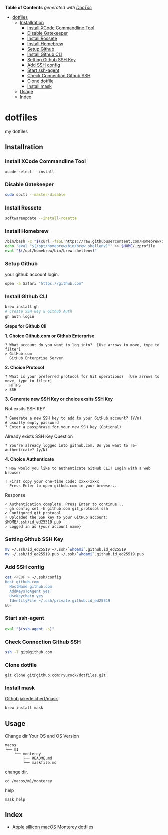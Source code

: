 <!-- START doctoc generated TOC please keep comment here to allow auto update -->
<!-- DON'T EDIT THIS SECTION, INSTEAD RE-RUN doctoc TO UPDATE -->
**Table of Contents**  *generated with [DocToc](https://github.com/thlorenz/doctoc)*

- [dotfiles](#dotfiles)
  - [Installration](#installration)
    - [Install XCode Commandline Tool](#install-xcode-commandline-tool)
    - [Disable Gatekeeper](#disable-gatekeeper)
    - [Install Rossete](#install-rossete)
    - [Install Homebrew](#install-homebrew)
    - [Setup Github](#setup-github)
    - [Install Github CLI](#install-github-cli)
    - [Setting Github SSH Key](#setting-github-ssh-key)
    - [Add SSH config](#add-ssh-config)
    - [Start ssh-agent](#start-ssh-agent)
    - [Check Connection Github SSH](#check-connection-github-ssh)
    - [Clone dotfile](#clone-dotfile)
    - [Install mask](#install-mask)
  - [Usage](#usage)
  - [Index](#index)

<!-- END doctoc generated TOC please keep comment here to allow auto update -->

# dotfiles

my dotfiles

## Installration

### Install XCode Commandline Tool

```
xcode-select --install
```

### Disable Gatekeeper

```bash
sudo spctl --master-disable
```

### Install Rossete

```bash
softwareupdate --install-rosetta
```

### Install Homebrew

```bash
/bin/bash -c "$(curl -fsSL https://raw.githubusercontent.com/Homebrew/install/HEAD/install.sh)"
echo 'eval "$(/opt/homebrew/bin/brew shellenv)"' >> $HOME/.zprofile
eval "$(/opt/homebrew/bin/brew shellenv)"
```

### Setup Github

your github account login.

```bash
open -a Safari "https://github.com"
```

### Install Github CLI

```bash
brew install gh
# Create SSH key & Github Auth
gh auth login
```

**Steps for Github Cli**

**1. Choice Github.com or Github Enterprise**

```
? What account do you want to log into?  [Use arrows to move, type to filter]
> GitHub.com
  GitHub Enterprise Server
```

**2. Choice Protocol**

```
? What is your preferred protocol for Git operations?  [Use arrows to move, type to filter]
  HTTPS
> SSH
```

**3. Generate new SSH Key or choice exsits SSH Key**

Not exsits SSH KEY
```
? Generate a new SSH key to add to your GitHub account? (Y/n)
# usually empty password
? Enter a passphrase for your new SSH key (Optional) 
```


Already exists SSH Key Question
```
? You're already logged into github.com. Do you want to re-authenticate? (y/N) 
```

**4. Choice Authenticate**

```
? How would you like to authenticate GitHub CLI? Login with a web browser

! First copy your one-time code: xxxx-xxxx
- Press Enter to open github.com in your browser... 
```

Response

```
✓ Authentication complete. Press Enter to continue...
- gh config set -h github.com git_protocol ssh
✓ Configured git protocol
✓ Uploaded the SSH key to your GitHub account: $HOME/.ssh/id_ed25519.pub
✓ Logged in as {your account name}
```

### Setting Github SSH Key

```bash
mv ~/.ssh/id_ed25519 ~/.ssh/`whoami`.github.id_ed25519
mv ~/.ssh/id_ed25519.pub ~/.ssh/`whoami`.github.id_ed25519.pub
```

### Add SSH config

```bash
cat <<EOF > ~/.ssh/config
Host github.com
  HostName github.com
  AddKeysToAgent yes
  UseKeychain yes
  IdentityFile ~/.ssh/private.github.id_ed25519
EOF
```

### Start ssh-agent

```bash
eval "$(ssh-agent -s)"
```

### Check Connection Github SSH

```bash
ssh -T git@github.com
```

### Clone dotfile

```
git clone git@github.com:ryurock/dotfiles.git
```

### Install mask

[Github jakedeichert/mask](https://github.com/jakedeichert/mask)

```bash
brew install mask
```

## Usage

Change dir Your OS and OS Version

```
macos
└── m1
    └── monterey
        ├── README.md
        └── maskfile.md
```

change dir.

```
cd /macos/m1/monterey
```

help

```
mask help
```

## Index

* [Apple sillicon macOS Monterey dotfiles](macos/m1/monterey/)